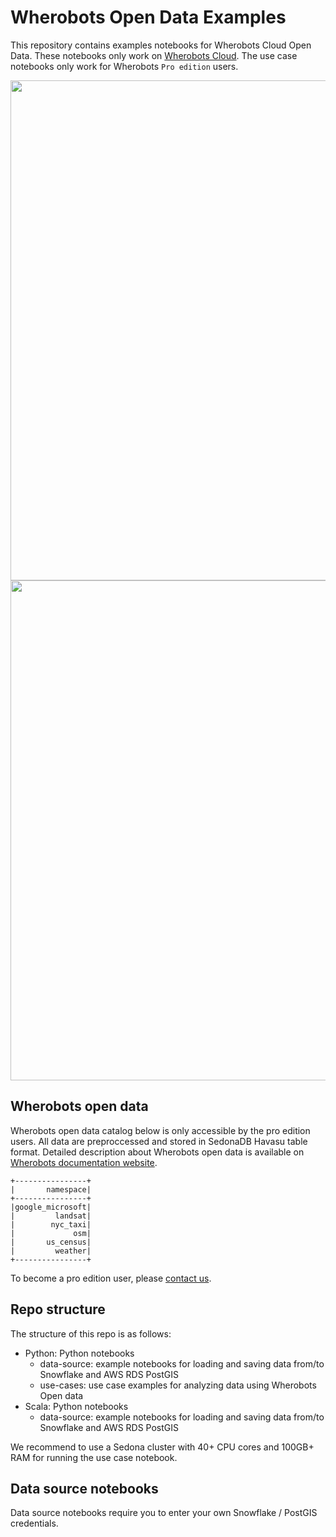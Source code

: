 # Wherobots Open Data Examples

This repository contains examples notebooks for Wherobots Cloud Open Data. These notebooks only work on [Wherobots Cloud](https://wherobots.services). The use case notebooks only work for Wherobots `Pro edition` users.

<img src="images/wbc-use-case-insurance.gif" width="800">

<img src="images/wbc-use-case-fleet.gif" width="800">

## Wherobots open data

Wherobots open data catalog below is only accessible by the pro edition users. All data are preproccessed and stored in SedonaDB Havasu table format. Detailed description about Wherobots open data is available on [Wherobots documentation website](https://docs.wherobots.services/latest/tutorials/opendata/introduction/).

```
+----------------+
|       namespace|
+----------------+
|google_microsoft|
|         landsat|
|        nyc_taxi|
|             osm|
|       us_census|
|         weather|
+----------------+
```

To become a pro edition user, please [contact us](https://wherobots.ai).

## Repo structure

The structure of this repo is as follows:

* Python: Python notebooks
	* data-source: example notebooks for loading and saving data from/to Snowflake and AWS RDS PostGIS
	* use-cases: use case examples for analyzing data using Wherobots Open data
* Scala: Python notebooks
	* data-source: example notebooks for loading and saving data from/to Snowflake and AWS RDS PostGIS

We recommend to use a Sedona cluster with 40+ CPU cores and 100GB+ RAM for running the use case notebook.

## Data source notebooks

Data source notebooks require you to enter your own Snowflake / PostGIS credentials.
